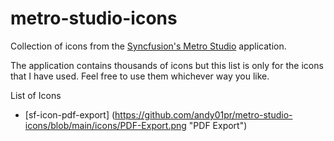 # metro-studio-icons
Collection of icons from the [Syncfusion's Metro Studio](https://www.syncfusion.com/downloads/metrostudio) application.

The application contains thousands of icons but this list is only for the icons that I have used. Feel free to use them whichever way you like.

List of Icons

* [sf-icon-pdf-export] (https://github.com/andy01pr/metro-studio-icons/blob/main/icons/PDF-Export.png "PDF Export")
